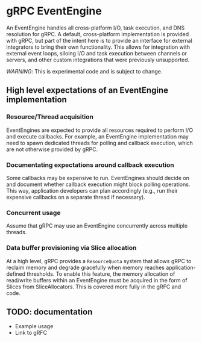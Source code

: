 # gRPC EventEngine

An EventEngine handles all cross-platform I/O, task execution, and DNS
resolution for gRPC. A default, cross-platform implementation is provided with
gRPC, but part of the intent here is to provide an interface for external
integrators to bring their own functionality. This allows for integration with
external event loops, siloing I/O and task execution between channels or
servers, and other custom integrations that were previously unsupported.

*WARNING*: This is experimental code and is subject to change.

## High level expectations of an EventEngine implementation

### Resource/Thread acquisition
EventEngines are expected to provide all resources required to perform I/O and
execute callbacks. For example, an EventEngine implementation may need to spawn
dedicated threads for polling and callback execution, which are not otherwise
provided by gRPC.

### Documentating expectations around callback execution
Some callbacks may be expensive to run. EventEngines should decide on and
document whether callback execution might block polling operations. This way,
application developers can plan accordingly (e.g., run their expensive callbacks
on a separate thread if necessary).

### Concurrent usage
Assume that gRPC may use an EventEngine concurrently across multiple threads.

### Data buffer provisioning via Slice allocation
At a high level, gRPC provides a `ResourceQuota` system that allows gRPC to
reclaim memory and degrade gracefully when memory reaches application-defined
thresholds. To enable this feature, the memory allocation of read/write buffers
within an EventEngine must be acquired in the form of Slices from
SliceAllocators. This is covered more fully in the gRFC and code.
## TODO: documentation

* Example usage
* Link to gRFC
